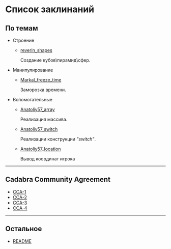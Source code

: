 # Список заклинаний ##

## По темам ##

* Строение

  * [reverin_shapes](build/reverin/reverin_shapes.md)

    Создание кубов\пирамид\сфер.

* Манипулирование

  * [Markal_freeze_time](manipulation/Markal/freeze.md)

    Заморозка времени.

* Вспомогательные

  * [Anatoliy57_array](util/anatoliy57/array/array.md)

    Реализация массива.

  * [Anatoliy57_switch](util/anatoliy57/switch/switch.md)

    Реализации конструкции *"switch"*.

  * [Anatoliy57_location](util/anatoliy57/location/location.md)

    Вывод координат игрока

***

## Cadabra Community Agreement ##

* [CCA-1](documents/CCA-1.md)
* [CCA-2](documents/CCA-2.md)
* [CCA-3](documents/CCA-3.md)
* [CCA-4](documents/CCA-4.md)

***

## Остальное ##

* [README](../README.md)
